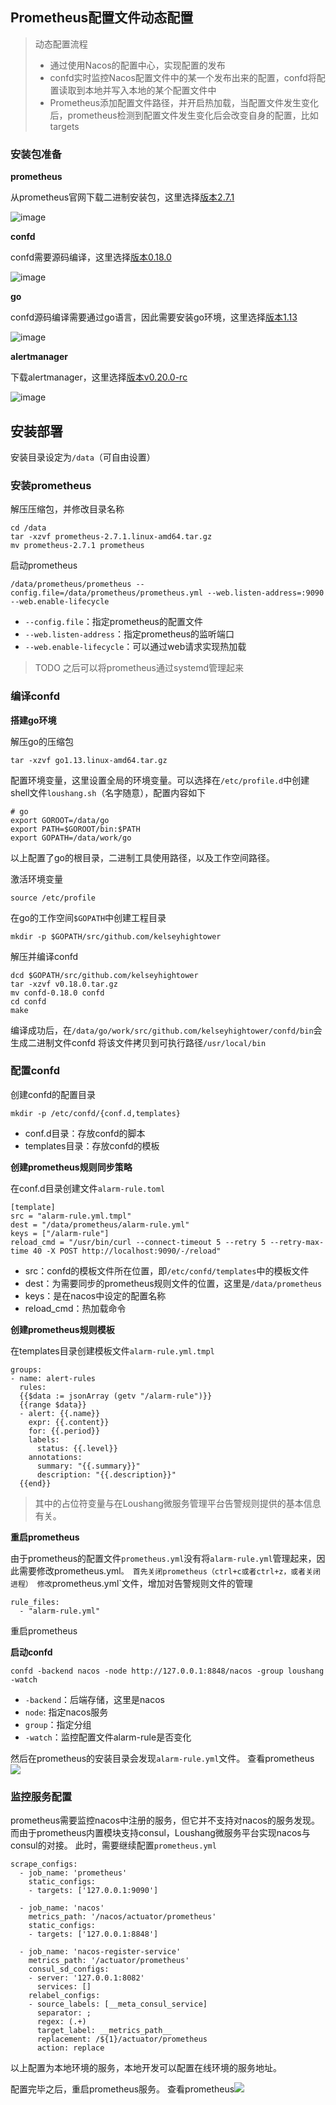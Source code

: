 ## Prometheus配置文件动态配置

> 动态配置流程
>
> - 通过使用Nacos的配置中心，实现配置的发布
> - confd实时监控Nacos配置文件中的某一个发布出来的配置，confd将配置读取到本地并写入本地的某个配置文件中
> - Prometheus添加配置文件路径，并开启热加载，当配置文件发生变化后，prometheus检测到配置文件发生变化后会改变自身的配置，比如targets

### 安装包准备

**prometheus**

从prometheus官网下载二进制安装包，这里选择[版本2.7.1](https://github.com/prometheus/prometheus/releases/download/v2.7.1/prometheus-2.7.1.linux-amd64.tar.gz)

![image](prometheus1.png)

**confd**

confd需要源码编译，这里选择[版本0.18.0](https://github.com/nacos-group/confd/archive/v0.18.0.tar.gz)

![image](prometheus2.png)

**go**

confd源码编译需要通过go语言，因此需要安装go环境，这里选择[版本1.13](https://dl.google.com/go/go1.13.linux-amd64.tar.gz)

![image](go1png.png)

**alertmanager**

下载alertmanager，这里选择[版本v0.20.0-rc](https://github.com/prometheus/alertmanager/releases/download/v0.20.0/alertmanager-0.20.0.linux-amd64.tar.gz)

![image](go2.png)


## 安装部署

安装目录设定为`/data`（可自由设置）

### 安装prometheus

解压压缩包，并修改目录名称
```
cd /data
tar -xzvf prometheus-2.7.1.linux-amd64.tar.gz
mv prometheus-2.7.1 prometheus
```

启动prometheus
```
/data/prometheus/prometheus --config.file=/data/prometheus/prometheus.yml --web.listen-address=:9090 --web.enable-lifecycle
```
+ `--config.file`：指定prometheus的配置文件
+ `--web.listen-address`：指定prometheus的监听端口
+ `--web.enable-lifecycle`：可以通过web请求实现热加载

> TODO 之后可以将prometheus通过systemd管理起来

### 编译confd

**搭建go环境**

解压go的压缩包
```
tar -xzvf go1.13.linux-amd64.tar.gz
```
配置环境变量，这里设置全局的环境变量。可以选择在`/etc/profile.d`中创建shell文件`loushang.sh`（名字随意），配置内容如下
```
# go
export GOROOT=/data/go
export PATH=$GOROOT/bin:$PATH
export GOPATH=/data/work/go
```
以上配置了go的根目录，二进制工具使用路径，以及工作空间路径。

激活环境变量
```
source /etc/profile
```
在go的工作空间`$GOPATH`中创建工程目录
```
mkdir -p $GOPATH/src/github.com/kelseyhightower
```
解压并编译confd
```
dcd $GOPATH/src/github.com/kelseyhightower
tar -xzvf v0.18.0.tar.gz
mv confd-0.18.0 confd
cd confd
make
```
编译成功后，在`/data/go/work/src/github.com/kelseyhightower/confd/bin`会生成二进制文件confd
将该文件拷贝到可执行路径`/usr/local/bin`

### 配置confd

创建confd的配置目录
```
mkdir -p /etc/confd/{conf.d,templates}
```
+ conf.d目录：存放confd的脚本
+ templates目录：存放confd的模板

**创建prometheus规则同步策略**

在conf.d目录创建文件`alarm-rule.toml`
```
[template]
src = "alarm-rule.yml.tmpl"
dest = "/data/prometheus/alarm-rule.yml"
keys = ["/alarm-rule"]
reload_cmd = "/usr/bin/curl --connect-timeout 5 --retry 5 --retry-max-time 40 -X POST http://localhost:9090/-/reload"
```
+ src：confd的模板文件所在位置，即`/etc/confd/templates`中的模板文件
+ dest：为需要同步的prometheus规则文件的位置，这里是`/data/prometheus`
+ keys：是在nacos中设定的配置名称
+ reload_cmd：热加载命令

**创建prometheus规则模板**

在templates目录创建模板文件`alarm-rule.yml.tmpl`
```
groups:
- name: alert-rules
  rules:
  {{$data := jsonArray (getv "/alarm-rule")}}
  {{range $data}}
  - alert: {{.name}}
    expr: {{.content}}
    for: {{.period}}
    labels:
      status: {{.level}}
    annotations:
      summary: "{{.summary}}"
      description: "{{.description}}"
  {{end}}
```
> 其中的占位符变量与在Loushang微服务管理平台告警规则提供的基本信息有关。


**重启prometheus**

由于prometheus的配置文件`prometheus.yml`没有将`alarm-rule.yml`管理起来，因此需要修改prometheus.yml`。
首先关闭prometheus（ctrl+c或者ctrl+z，或者关闭进程）
修改`prometheus.yml`文件，增加对告警规则文件的管理

```
rule_files:
  - "alarm-rule.yml"
```

重启prometheus

**启动confd**

```
confd -backend nacos -node http://127.0.0.1:8848/nacos -group loushang -watch
```
+ `-backend`：后端存储，这里是nacos
+ `node`: 指定nacos服务
+ `group`：指定分组
+ `-watch`：监控配置文件alarm-rule是否变化

然后在prometheus的安装目录会发现`alarm-rule.yml`文件。 查看prometheus ![](uploads/prometheus3.png)

###  监控服务配置

prometheus需要监控nacos中注册的服务，但它并不支持对nacos的服务发现。 而由于prometheus内置模块支持consul，Loushang微服务平台实现nacos与consul的对接。 此时，需要继续配置`prometheus.yml`

```
scrape_configs:
  - job_name: 'prometheus'
    static_configs:
    - targets: ['127.0.0.1:9090']

  - job_name: 'nacos'
    metrics_path: '/nacos/actuator/prometheus'
    static_configs:
    - targets: ['127.0.0.1:8848']

  - job_name: 'nacos-register-service'
    metrics_path: '/actuator/prometheus'
    consul_sd_configs:
    - server: '127.0.0.1:8082'
      services: []
    relabel_configs:
    - source_labels: [__meta_consul_service]
      separator: ;
      regex: (.+)
      target_label: __metrics_path__
      replacement: /${1}/actuator/prometheus
      action: replace
```

以上配置为本地环境的服务，本地开发可以配置在线环境的服务地址。

配置完毕之后，重启prometheus服务。 查看prometheus![](uploads/prometheus4.png)
